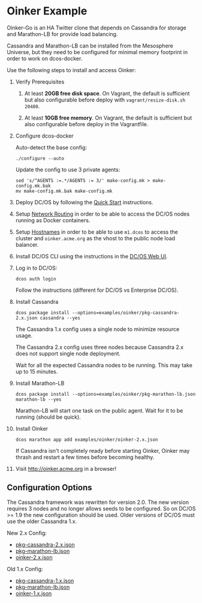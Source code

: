 # Oinker Example

Oinker-Go is an HA Twitter clone that depends on Cassandra for storage and Marathon-LB for provide load balancing.

Cassandra and Marathon-LB can be installed from the Mesosphere Universe, but they need to be configured for minimal memory footprint in order to work on dcos-docker.

Use the following steps to install and access Oinker:

1. Verify Prerequisites

    1. At least **20GB free disk space**. On Vagrant, the default is sufficient but also configurable before deploy with `vagrant/resize-disk.sh 20480`.

    1. At least **10GB free memory**. On Vagrant, the default is sufficient but also configurable before deploy in the Vagrantfile.

1. Configure dcos-docker

    Auto-detect the base config:

    ```
    ./configure --auto
    ```

    Update the config to use 3 private agents:

    ```
    sed 's/^AGENTS :=.*/AGENTS := 3/' make-config.mk > make-config.mk.bak
    mv make-config.mk.bak make-config.mk
    ```

1. Deploy DC/OS by following the [Quick Start](/README.md#quick-start) instructions.

1. Setup [Network Routing](/README.md#network-routing) in order to be able to access the DC/OS nodes running as Docker containers.

1. Setup [Hostnames](/README.md#hostnames) in order to be able to use `m1.dcos` to access the cluster and `oinker.acme.org` as the vhost to the public node load balancer.

1. Install DC/OS CLI using the instructions in the [DC/OS Web UI](http://m1.dcos/).

1. Log in to DC/OS:

    ```
    dcos auth login
    ```

    Follow the instructions (different for DC/OS vs Enterprise DC/OS).

1. Install Cassandra

    ```
    dcos package install --options=examples/oinker/pkg-cassandra-2.x.json cassandra --yes
    ```

    The Cassandra 1.x config uses a single node to minimize resource usage.

    The Cassandra 2.x config uses three nodes because Cassandra 2.x does not support single node deployment.

    Wait for all the expected Cassandra nodes to be running. This may take up to 15 minutes.

1. Install Marathon-LB

    ```
    dcos package install --options=examples/oinker/pkg-marathon-lb.json marathon-lb --yes
    ```

    Marathon-LB will start one task on the public agent. Wait for it to be running (should be quick).

1. Install Oinker

    ```
    dcos marathon app add examples/oinker/oinker-2.x.json
    ```

    If Cassandra isn't completely ready before starting Oinker, Oinker may thrash and restart a few times before becoming healthy.

1. Visit <http://oinker.acme.org> in a browser!

## Configuration Options

The Cassandra framework was rewritten for version 2.0.
The new version requires 3 nodes and no longer allows seeds to be configured.
So on DC/OS >= 1.9 the new configuration should be used.
Older versions of DC/OS must use the older Cassandra 1.x.

New 2.x Config:
- [pkg-cassandra-2.x.json](pkg-cassandra-2.x.json)
- [pkg-marathon-lb.json](pkg-marathon-lb.json)
- [oinker-2.x.json](oinker-2.x.json)

Old 1.x Config:
- [pkg-cassandra-1.x.json](pkg-cassandra-1.x.json)
- [pkg-marathon-lb.json](pkg-marathon-lb.json)
- [oinker-1.x.json](oinker-1.x.json)
